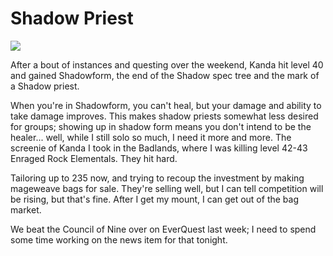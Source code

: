 # Shadow Priest

![](../images/kanda40.gif)

After a bout of instances and questing over the weekend, Kanda hit level 40 and gained Shadowform, the end of the Shadow spec tree and the mark of a Shadow priest.

When you're in Shadowform, you can't heal, but your damage and ability to take damage improves. This makes shadow priests somewhat less desired for groups; showing up in shadow form means you don't intend to be the healer... well, while I still solo so much, I need it more and more. The screenie of Kanda I took in the Badlands, where I was killing level 42-43 Enraged Rock Elementals. They hit hard.

Tailoring up to 235 now, and trying to recoup the investment by making mageweave bags for sale. They're selling well, but I can tell competition will be rising, but that's fine. After I get my mount, I can get out of the bag market.

We beat the Council of Nine over on EverQuest last week; I need to spend some time working on the news item for that tonight.
